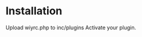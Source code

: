 Installation
================================

Upload wiyrc.php to inc/plugins
Activate your plugin.
